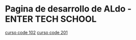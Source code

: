 # Pagina de desarrollo de ALdo - ENTER TECH SCHOOL 
[curso code 102](./102/README.md)
[curso code 201](./201/README.md)